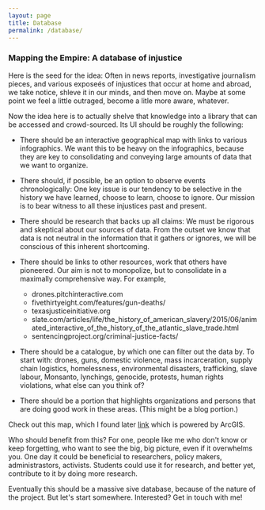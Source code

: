 ```yaml
---
layout: page
title: Database
permalink: /database/
---
```


<h3>Mapping the Empire: A database of injustice</h3>

Here is the seed for the idea: Often in news reports, investigative journalism pieces, and various exposeés of injustices that occur at home and abroad, we take notice, shleve it in our minds, and then move on. Maybe at some point we feel a little outraged, become a litle more aware, whatever.

Now the idea here is to actually shelve that knowledge into a library that can be accessed and crowd-sourced. Its UI should be roughly the following:

- There should be an interactive geographical map with links to various infographics. We want this to be heavy on the infographics, because they are key to consolidating and conveying large amounts of data that we want to organize.</li>

- There should, if possible, be an option to observe events chronologically: One key issue is our tendency to be selective in the history we have learned, choose to learn, choose to ignore. Our mission is to bear witness to all these injustices past and present.

- There should be research that backs up all claims: We must be rigorous and skeptical about our sources of data. From the outset we know that data is not neutral in the information that it gathers or ignores, we will be conscious of this inherent shortcoming.

- There should be links to other resources, work that others have pioneered. Our aim is not to monopolize, but to consolidate in a maximally comprehensive way. For example,

	- drones.pitchinteractive.com
	- fivethirtyeight.com/features/gun-deaths/
	- texasjusticeinitiative.org
	- slate.com/articles/life/the_history_of_american_slavery/2015/06/animated_interactive_of_the_history_of_the_atlantic_slave_trade.html
	- sentencingproject.org/criminal-justice-facts/ 

- There should be a catalogue, by which one can filter out the data by. To start with: drones, guns, domestic violence, mass incarceration, supply chain logistics, homelessness, environmental disasters, trafficking, slave labour, Monsanto, lynchings, genocide, protests, human rights violations, what else can you think of? 

- There should be a portion that highlights organizations and persons that are doing good work in these areas. (This might be a blog portion.)


Check out this map, which I found later [link](http://iamangelfoundation.org/black-eyed-peas-reunite-for-wheresthelove-campaign-against-violence/) which is powered by ArcGIS.

<p>Who should benefit from this? For one, people like me who don't know or keep forgetting, who want to see the big, big picture, even if it overwhelms you. One day it could be beneficial to researchers, policy makers, administrastors, activists. Students could use it for research, and better yet, contribute to it by doing more research.</p>

Eventually this should be a massive sive database, because of the nature of the project. But let's start somewhere. Interested? Get in touch with me!

